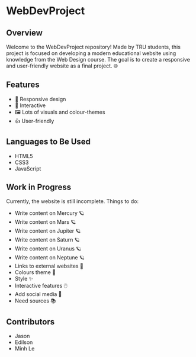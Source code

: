 # WebDevProject

## Overview

Welcome to the WebDevProject repository! Made by TRU students, this project is focused on developing a modern educational website using knowledge from the Web Design course. The goal is to create a responsive and user-friendly website as a final project. 🌐

## Features

- 📱 Responsive design
- 🎨 Interactive
- 🖼️ Lots of visuals and colour-themes
- 👍 User-friendly

## Languages to Be Used

- HTML5
- CSS3
- JavaScript

## Work in Progress

Currently, the website is still incomplete. Things to do:
- Write content on Mercury 🪐
- Write content on Mars 🪐
- Write content on Jupiter 🪐
- Write content on Saturn 🪐
- Write content on Uranus 🪐
- Write content on Neptune 🪐
- Links to external websites 🔗
- Colours theme 🎨
- Style ✨
- Interactive features 🖱️
- Add social media 📱
- Need sources 📚

## Contributors

- Jason
- Edilson
- Minh Le